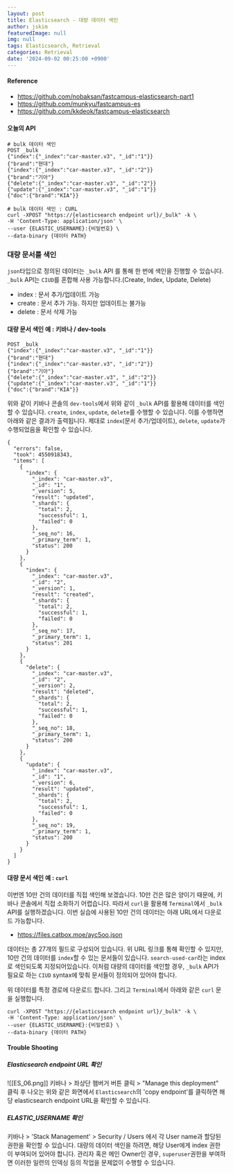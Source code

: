 ```yaml
---
layout: post
title: Elasticsearch - 대량 데이터 색인
author: jskim
featuredImage: null
img: null
tags: Elasticsearch, Retrieval
categories: Retrieval
date: '2024-09-02 00:25:00 +0900'
---
```


#### Reference
- https://github.com/nobaksan/fastcampus-elasticsearch-part1
- https://github.com/munkyu/fastcampus-es
- https://github.com/kkdeok/fastcampus-elasticsearch

#### 오늘의 API
```plaintext
# bulk 데이터 색인
POST _bulk
{"index":{"_index":"car-master.v3", "_id":"1"}}
{"brand":"현대"}
{"index":{"_index":"car-master.v3", "_id":"2"}}
{"brand":"기아"}
{"delete":{"_index":"car-master.v3", "_id":"2"}}
{"update":{"_index":"car-master.v3", "_id":"1"}}
{"doc":{"brand":"KIA"}}

# bulk 데이터 색인 : CURL
curl -XPOST "https://{elasticsearch endpoint url}/_bulk" -k \
-H 'Content-Type: application/json' \
--user {ELASTIC_USERNAME}:{비밀번호} \
--data-binary {데이터 PATH}
```

### 대량 문서를 색인
`json`타입으로 정의된 데이터는 `_bulk` API 를 통해 한 번에 색인을 진행할 수 있습니다.
`_bulk` API는 `CIUD`를 혼합해 사용 가능합니다.(Create, Index, Update, Delete)
- index : 문서 추가/업데이트 가능
- create : 문서 추가 가능. 하지만 업데이트는 불가능
- delete : 문서 삭제 가능

#### 대량 문서 색인 예 : 키바나 / dev-tools
```plaintext
POST _bulk
{"index":{"_index":"car-master.v3", "_id":"1"}}
{"brand":"현대"}
{"index":{"_index":"car-master.v3", "_id":"2"}}
{"brand":"기아"}
{"delete":{"_index":"car-master.v3", "_id":"2"}}
{"update":{"_index":"car-master.v3", "_id":"1"}}
{"doc":{"brand":"KIA"}}
```

위와 같이 키바나 콘솔의 `dev-tools`에서 위와 같이 `_bulk` API를 활용해 데이터를 색인할 수 있습니다.
`create`, `index`, `update`, `delete`를 수행할 수 있습니다.
이를 수행하면 아래와 같은 결과가 출력됩니다.
제대로 `index`(문서 추가/업데이트), `delete`, `update`가 수행되었음을 확인할 수 있습니다.

```plaintext
{
  "errors": false,
  "took": 4550918343,
  "items": [
    {
      "index": {
        "_index": "car-master.v3",
        "_id": "1",
        "_version": 5,
        "result": "updated",
        "_shards": {
          "total": 2,
          "successful": 1,
          "failed": 0
        },
        "_seq_no": 16,
        "_primary_term": 1,
        "status": 200
      }
    },
    {
      "index": {
        "_index": "car-master.v3",
        "_id": "2",
        "_version": 1,
        "result": "created",
        "_shards": {
          "total": 2,
          "successful": 1,
          "failed": 0
        },
        "_seq_no": 17,
        "_primary_term": 1,
        "status": 201
      }
    },
    {
      "delete": {
        "_index": "car-master.v3",
        "_id": "2",
        "_version": 2,
        "result": "deleted",
        "_shards": {
          "total": 2,
          "successful": 1,
          "failed": 0
        },
        "_seq_no": 18,
        "_primary_term": 1,
        "status": 200
      }
    },
    {
      "update": {
        "_index": "car-master.v3",
        "_id": "1",
        "_version": 6,
        "result": "updated",
        "_shards": {
          "total": 2,
          "successful": 1,
          "failed": 0
        },
        "_seq_no": 19,
        "_primary_term": 1,
        "status": 200
      }
    }
  ]
}
```

#### 대량 문서 색인 예 : `curl`
이번엔 10만 건의 데이터를 직접 색인해 보겠습니다.
10만 건은 많은 양이기 때문에, 키바나 콘솔에서 직접 소화하기 어렵습니다.
따라서 `curl`을 활용해 `Terminal`에서 `_bulk` API를 실행하겠습니다.
이번 실습에 사용된 10만 건의 데이터는 아래 URL에서 다운로드 가능합니다.
- https://files.catbox.moe/ayc5oo.json

데이터는 총 27개의 필드로 구성되어 있습니다.
위 URL 링크를 통해 확인할 수 있지만, 10만 건의 데이터를 `index`할 수 있는 문서들이 있습니다. `search-used-car`라는 index로 색인되도록 지정되어있습니다.
이처럼 대량의 데이터를 색인할 경우, `_bulk` API가 필요로 하는 `CIUD` syntax에 맞춰 문서들이 정의되어 있어야 합니다.

위 데이터를 특정 경로에 다운로드 합니다.
그리고 `Terminal`에서 아래와 같은 `curl` 문을 실행합니다.

```
curl -XPOST "https://{elasticsearch endpoint url}/_bulk" -k \
-H 'Content-Type: application/json' \
--user {ELASTIC_USERNAME}:{비밀번호} \
--data-binary {데이터 PATH}
```

#### Trouble Shooting
##### Elasticsearch endpoint URL 확인
![[ES_06.png]]
키바나 > 좌상단 햄버거 버튼 클릭 > "Manage this deployment" 클릭 후 나오는 위와 같은 화면에서 `Elasticsearch`의 'copy endpoint'를 클릭하면 해당 elasticsearch endpoint URL을 확인할 수 있습니다.

##### ELASTIC_USERNAME 확인
키바나 > 'Stack Management' > Security / Users 에서 각 User name과 할당된 권한을 확인할 수 있습니다.
대량의 데이터 색인을 하려면, 해당 User에게 index 권한이 부여되어 있어야 합니다.
관리자 혹은 메인 Owner인 경우, `superuser`권한을 부여하면 이러한 일련의 인덱싱 등의 작업을 문제없이 수행할 수 있습니다.
